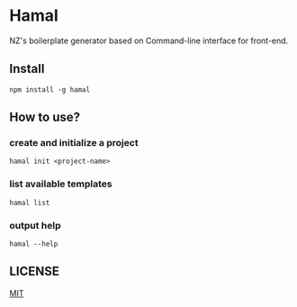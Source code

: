 # Hamal

NZ's boilerplate generator based on Command-line interface for front-end.

## Install

```shell
npm install -g hamal
```

## How to use?

### create and initialize a project

```shell
hamal init <project-name>
```

### list available templates

```shell
hamal list
```

### output help

```shell
hamal --help
```

## LICENSE

[MIT](LICENSE)